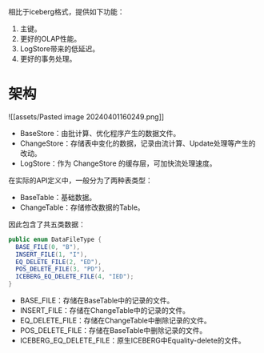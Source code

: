 相比于iceberg格式，提供如下功能：
1. 主键。
2. 更好的OLAP性能。
3. LogStore带来的低延迟。
4. 更好的事务处理。

# 架构
![[assets/Pasted image 20240401160249.png]]
- BaseStore：由批计算、优化程序产生的数据文件。
- ChangeStore：存储表中变化的数据，记录由流计算、Update处理等产生的改动。
- LogStore：作为 ChangeStore 的缓存层，可加快流处理速度。

在实际的API定义中，一般分为了两种表类型：
- BaseTable：基础数据。
- ChangeTable：存储修改数据的Table。

因此包含了共五类数据：
```java
public enum DataFileType {  
  BASE_FILE(0, "B"),  
  INSERT_FILE(1, "I"),  
  EQ_DELETE_FILE(2, "ED"),  
  POS_DELETE_FILE(3, "PD"),  
  ICEBERG_EQ_DELETE_FILE(4, "IED");
}
```

- BASE_FILE：存储在BaseTable中的记录的文件。
- INSERT_FILE：存储在ChangeTable中的记录的文件。
- EQ_DELETE_FILE：存储在ChangeTable中删除记录的文件。
- POS_DELETE_FILE：存储在BaseTable中删除记录的文件。
- ICEBERG_EQ_DELETE_FILE：原生ICEBERG中Equality-delete的文件。
